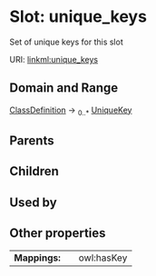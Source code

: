 
# Slot: unique_keys


Set of unique keys for this slot

URI: [linkml:unique_keys](https://w3id.org/linkml/unique_keys)


## Domain and Range

[ClassDefinition](ClassDefinition.md) &#8594;  <sub>0..\*</sub> [UniqueKey](UniqueKey.md)

## Parents


## Children


## Used by


## Other properties

|  |  |  |
| --- | --- | --- |
| **Mappings:** | | owl:hasKey |

